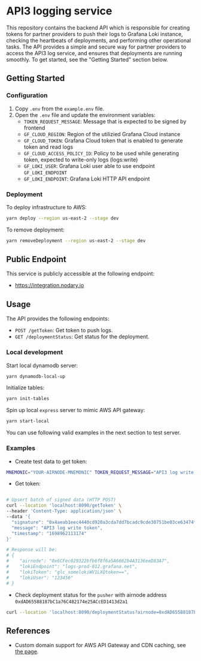 # API3 logging service

This repository contains the backend API which is responsible for creating tokens for partner providers to push their
logs to Grafana Loki instance, checking the heartbeats of deployments, and performing other operational tasks. The API
provides a simple and secure way for partner providers to access the API3 log service, and ensures that deployments are
running smoothly. To get started, see the "Getting Started" section below.

## Getting Started

### Configuration

1. Copy `.env` from the `example.env` file.
2. Open the `.env` file and update the environment variables:
   - `TOKEN_REQUEST_MESSAGE`: Message that is expected to be signed by frontend
   - `GF_CLOUD_REGION`: Region of the utilizied Grafana Cloud instance
   - `GF_CLOUD_TOKEN`: Grafana Cloud token that is enabled to generate token and read logs
   - `GF_CLOUD_ACCESS_POLICY_ID`: Policy to be used while generating token, expected to write-only logs (logs:write)
   - `GF_LOKI_USER`: Grafana Loki user able to use endpoint `GF_LOKI_ENDPOINT`
   - `GF_LOKI_ENDPOINT`: Grafana Loki HTTP API endpoint

### Deployment

To deploy infrastructure to AWS:

```bash
yarn deploy --region us-east-2 --stage dev
```

To remove deployment:

```bash
yarn removeDeployment --region us-east-2 --stage dev
```

## Public Endpoint

This service is publicly accessible at the following endpoint:

- <https://integration.nodary.io>

## Usage

The API provides the following endpoints:

- `POST /getToken`: Get token to push logs.
- `GET /deploymentStatus`: Get status for the deployment.

### Local development

Start local dynamodb server:

```bash
yarn dynamodb-local-up
```

Initialize tables:

```bash
yarn init-tables
```

Spin up local `express` server to mimic AWS API gateway:

```bash
yarn start-local
```

You can use following valid examples in the next section to test server.

### Examples

- Create test data to get token:

```bash
MNEMONIC="YOUR-AIRNODE-MNEMONIC" TOKEN_REQUEST_MESSAGE="API3 log write token" yarn create-test-data
```

- Get token:

```bash

# Upsert batch of signed data (HTTP POST)
curl --location 'localhost:8090/getToken' \
--header 'Content-Type: application/json' \
--data '{
  "signature": "0x4aeab1eec4440cd920a3cda7dd7bcadc9cde30751be03ce63474fadcba30e2fc0a17dd5f340eafe355d42d1bd1b6127559fd0efb84250dad6d9854d29bcde5f91c",
  "message": "API3 log write token",
  "timestamp": "1698962113174"
}'

# Response will be:
# {
#    "airnode": "0x6CFec029322bfb6f8f6a5A6662b4A3136eeD83A7",
#    "lokiEndpoint": "logs-prod-012.grafana.net",
#    "lokiToken": "glc_somelokiWV1LXQtoken==",
#    "lokiUser": "123456"
# }

```

- Check deployment status for the `pusher` with airnode address `0xdAD65588187bC1a76C482174e25ACcED1413d2a1`

```bash
curl --location 'localhost:8090/deploymentStatus?airnode=0xdAD65588187bC1a76C482174e25ACcED1413d2a1&app=pusher'
```

## References

- Custom domain support for AWS API Gateway and CDN caching, see
  [the page](https://kylebarron.dev/blog/caching-lambda-functions-cloudflare).
